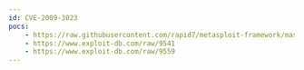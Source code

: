 ```yaml
---
id: CVE-2009-3023
pocs:
    - https://raw.githubusercontent.com/rapid7/metasploit-framework/master/modules/exploits/windows/ftp/ms09_053_ftpd_nlst.rb
    - https://www.exploit-db.com/raw/9541
    - https://www.exploit-db.com/raw/9559
---
```

